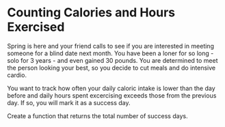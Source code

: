 # Counting Calories and Hours Exercised

Spring is here and your friend calls to see if you are interested in meeting someone for a blind date next month. You have been a loner for so long - solo for 3 years - and even gained 30 pounds. You are determined to meet the person looking your best, so you decide to cut meals and do intensive cardio.

You want to track how often your daily caloric intake is lower than the day before and daily hours spent excercising exceeds those from the previous day. If so, you will mark it as a success day.

Create a function that returns the total number of success days.
